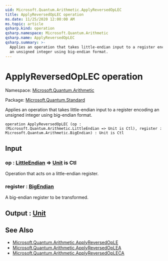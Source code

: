 ```yaml
---
uid: Microsoft.Quantum.Arithmetic.ApplyReversedOpLEC
title: ApplyReversedOpLEC operation
ms.date: 11/25/2020 12:00:00 AM
ms.topic: article
qsharp.kind: operation
qsharp.namespace: Microsoft.Quantum.Arithmetic
qsharp.name: ApplyReversedOpLEC
qsharp.summary: >-
  Applies an operation that takes little-endian input to a register encoding
  an unsigned integer using big-endian format.
---
```


# ApplyReversedOpLEC operation

Namespace: [Microsoft.Quantum.Arithmetic](xref:Microsoft.Quantum.Arithmetic)

Package: [Microsoft.Quantum.Standard](https://nuget.org/packages/Microsoft.Quantum.Standard)


Applies an operation that takes little-endian input to a register encodingan unsigned integer using big-endian format.

```qsharp
operation ApplyReversedOpLEC (op : (Microsoft.Quantum.Arithmetic.LittleEndian => Unit is Ctl), register : Microsoft.Quantum.Arithmetic.BigEndian) : Unit is Ctl
```


## Input

### op : [LittleEndian](xref:Microsoft.Quantum.Arithmetic.LittleEndian) => [Unit](xref:microsoft.quantum.lang-ref.unit)  is Ctl

Operation that acts on a little-endian register.


### register : [BigEndian](xref:Microsoft.Quantum.Arithmetic.BigEndian)

A big-endian register to be transformed.



## Output : [Unit](xref:microsoft.quantum.lang-ref.unit)



## See Also

- [Microsoft.Quantum.Arithmetic.ApplyReversedOpLE](xref:Microsoft.Quantum.Arithmetic.ApplyReversedOpLE)
- [Microsoft.Quantum.Arithmetic.ApplyReversedOpLEA](xref:Microsoft.Quantum.Arithmetic.ApplyReversedOpLEA)
- [Microsoft.Quantum.Arithmetic.ApplyReversedOpLECA](xref:Microsoft.Quantum.Arithmetic.ApplyReversedOpLECA)